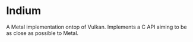 # Indium
A Metal implementation ontop of Vulkan. Implements a C API aiming to be as close as possible to Metal.

